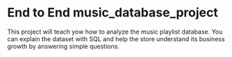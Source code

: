# End to End music_database_project
This project will teach yow how to analyze the music playlist database. You can explain the dataset with SQL and help the store understand its business growth by answering simple questions.

